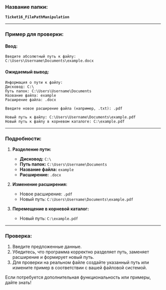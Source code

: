 ### Название папки:
**`Ticket16_FilePathManipulation`**

---

### Пример для проверки:

#### **Ввод:**
```
Введите абсолютный путь к файлу: C:\Users\Username\Documents\example.docx
```

#### **Ожидаемый вывод:**
```
Информация о пути к файлу:
Дисковод: C:\
Путь папок: C:\Users\Username\Documents
Название файла: example
Расширение файла: .docx

Введите новое расширение файла (например, .txt): .pdf

Новый путь к файлу: C:\Users\Username\Documents\example.pdf
Новый путь к файлу в корневом каталоге: C:\example.pdf
```

---

### Подробности:
1. **Разделение пути:**
    - **Дисковод:** `C:\`
    - **Путь папок:** `C:\Users\Username\Documents`
    - **Название файла:** `example`
    - **Расширение:** `.docx`

2. **Изменение расширения:**
    - Новое расширение: `.pdf`
    - Новый путь: `C:\Users\Username\Documents\example.pdf`

3. **Перемещение в корневой каталог:**
    - Новый путь: `C:\example.pdf`

---

### Проверка:
1. Введите предложенные данные.
2. Убедитесь, что программа корректно разделяет путь, заменяет расширение и формирует новый путь.
3. Для проверки на реальном файле создайте указанный путь или измените пример в соответствии с вашей файловой системой.

Если потребуется дополнительная функциональность или примеры, дайте знать!